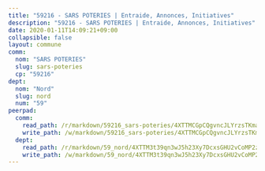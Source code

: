 ```yaml
---
title: "59216 - SARS POTERIES | Entraide, Annonces, Initiatives"
description: "59216 - SARS POTERIES | Entraide, Annonces, Initiatives"
date: 2020-01-11T14:09:21+09:00
collapsible: false
layout: commune
comm:
  nom: "SARS POTERIES"
  slug: sars-poteries
  cp: "59216"
dept:
  nom: "Nord"
  slug: nord
  num: "59"
peerpad:
  comm:
    read_path: /r/markdown/59216_sars-poteries/4XTTMCGpCQgvncJLYrzsTKmaLHYHyNhsFzp2W7fWiP7v5aswU
    write_path: /w/markdown/59216_sars-poteries/4XTTMCGpCQgvncJLYrzsTKmaLHYHyNhsFzp2W7fWiP7v5aswU-K3TgUBNYE2VGqL2rrHUi7HeACGycK4yN1CVTYmSpoyR2X4yMa1Z4gMeU9ALqs644ZLh1UqFq96A4yhiAfCFGGjLsMFoyEopGA3X9ofLH7ZY5ba1X43RmiC4DnozYiYSKQZ47D5FC
  dept:
    read_path: /r/markdown/59_nord/4XTTM3t39qn3wJ5h23Xy7DcxsGHU2vCoMP2z3iS4TUn3TrtdJ
    write_path: /w/markdown/59_nord/4XTTM3t39qn3wJ5h23Xy7DcxsGHU2vCoMP2z3iS4TUn3TrtdJ-K3TgTuZGkuZqXfr6fpmH7pGsMT6ndvZQMyRDze5QBt7XScLWHoBi246kLoDKpTH2Yo4f3AFSSJqGc2ozvNww7qPLqsDjpvahxCbQ6F5znbfjp6kVgaDcTYc9LyhwSfYuCevnvZUQ
---
```


